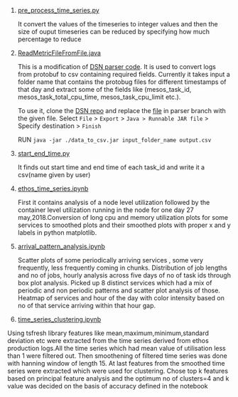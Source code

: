 1. [pre_process_time_series.py](./pre_process_time_series.py)
  
    It convert the values of the timeseries to integer values and then the size of ouput timeseries can be reduced by specifying how much percentage to reduce
2. [ReadMetricFileFromFile.java](./ReadMetricFileFromFile.java)

    This is a modification of [DSN parser code](https://git.corp.adobe.com/AdobeResearchIndia/dsn/tree/parser/processing/src/main/java/org/processing/examples/ReadMetricFromFile.java). It is used to convert logs from protobuf to csv containing required fields. Currently it takes input a folder name that contains the protobug files for different timestamps of that day and extract some of the fields like (mesos_task_id, mesos_task_total_cpu_time, mesos_task_cpu_limit etc.).
    
    To use it, clone the [DSN repo](https://git.corp.adobe.com/AdobeResearchIndia/dsn/) and replace the [file](https://git.corp.adobe.com/AdobeResearchIndia/dsn/tree/parser/processing/src/main/java/org/processing/examples/ReadMetricFromFile.java) in parser branch with the given file. Select `File` > `Export` > `Java > Runnable JAR file` > Specify destination > `Finish`
    
    RUN `java -jar ./data_to_csv.jar input_folder_name output.csv`
3. [start_end_time.py](./start_end_time.py)

    It finds out start time and end time of each task_id and write it a csv(name given by user)

4. [ethos_time_series.ipynb](./ethos_time_series.ipynb)

    First it contains analysis of a node level utilization followed by the container level utilization running in the node for one day 27 may,2018.Conversion of long cpu and memory utilization plots for some services to smoothed plots and their smoothed plots with proper x and y labels in python matplotlib.
    
5. [arrival_pattern_analysis.ipynb](./arrival_pattern_analysis.ipynb)

    Scatter plots of some periodically arriving services , some very frequently, less frequently coming in chunks.
    Distribution of job lengths and no of jobs, hourly analysis across five days of no of task ids through box plot analysis.
    Picked up 8 distinct services which had a mix of periodic and non periodic patterns and scatter plot analysis of those.
    Heatmap of services and hour of the day with color intensity based on no of that service arriving within that hour gap.

6. [time_series_clustering.ipynb](./time_series_clustering.ipynb)

  Using tsfresh library features like mean,maximum,minimum,standard deviation etc were extracted from the time series derived from ethos production logs.All the time series which had mean value of utilisation less than 1 were filtered out. Then smoothening of filtered time series was done with hanning window of length 15. At last features from the smoothed time series were extracted which were used for clustering. Chose top k features based on principal feature analysis and the optimum no of clusters=4 and k value was decided on the basis of accuracy defined in the notebook 

